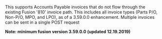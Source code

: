 This supports Accounts Payable invoices that do not flow through the existing Fusion '810' invoice path.  This includes all invoice types (Parts P/O, Non-P/O, MPO, and LPO), as of a 3.59.0.0 enhancement. Multiple invoices can be sent in a single POST request 

__Note: minimum fusion version 3.59.0.0 (updated 12.19.2019)__

